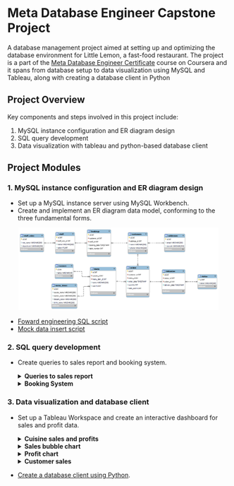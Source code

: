 # Meta Database Engineer Capstone Project

A database management project aimed at setting up and optimizing the database environment for Little Lemon, a fast-food restaurant. The project is a part of the [Meta Database Engineer Certificate](https://www.coursera.org/professional-certificates/meta-database-engineer) course on Coursera and it spans from database setup to data visualization using MySQL and Tableau, along with creating a database client in Python

## Project Overview

Key components and steps involved in this project include:

1. MySQL instance configuration and ER diagram design
2. SQL query development
3. Data visualization with tableau and python-based database client

## Project Modules

<h3> 1. MySQL instance configuration and ER diagram design </h3>

- Set up a MySQL instance server using MySQL Workbench.
- Create and implement an ER diagram data model, conforming to the three fundamental forms.
	
<p align="center">
<img src="erd/LittleLemonDM.png" width=90% height=90%> 

- [Foward engineering SQL script](https://github.com/marianamannes/db-capstone-project/blob/master/foward_engineering/script_FowardEngineering.sql)
- [Mock data insert script](https://github.com/marianamannes/db-capstone-project/blob/master/insert/insert_MockData.sql)

<h3> 2. SQL query development </h3>

- Create queries to sales report and booking system.

  <details>
  <summary><b>Queries to sales report</b></summary>
  
    <details>
    <summary>Create a view with all orders with a quantity greater than 2</summary>

    ```sql
    CREATE VIEW OrdersView AS
      (SELECT id AS order_id,
                    quantity,
                    total_cost
      FROM orders
      WHERE quantity > 2);
    ```
      
    </details>

    <details>
    <summary>Create a query to return all customers with orders that cost more than $150</summary>

    ```sql
    SELECT c.id AS customer_id,
          c.name as customer_name,
          o.id AS order_id,
          o.total_cost,
          m.name AS menu_name,
          mi.course_name,
          mi.starter_name
    FROM orders o 
    LEFT JOIN customers c ON o.customer_id = c.id
    LEFT JOIN menu m ON o.menu_id = m.id
    LEFT JOIN menu_items mi ON m.menu_item_id = mi.id
    WHERE total_cost > 150
    ORDER BY total_cost;
    ```
      
    </details>
    
    <details>
    <summary>Find all menu items for which more than 2 orders have been placed</summary>

    ```sql
    SELECT m.id AS menu_id,
          c.name AS cuisine_name,
          m.name AS menu_name
    FROM menu m 
    LEFT JOIN cuisines c ON m.cuisine_id = c.id
    WHERE m.id = ANY (SELECT menu_id FROM orders GROUP BY menu_id HAVING COUNT(*) > 2);
      ```

    </details>
    
    <details>
    <summary>Create a procedure that displays the maximum ordered quantity in the Orders table</summary>

    ```sql
    DELIMITER //
    
    CREATE PROCEDURE GetMaxQuantity()
    BEGIN
      SELECT MAX(quantity)
      FROM orders;
    END //
    
    DELIMITER ;
    ```

    </details>
    
    <details>
    <summary>Create a prepared statement to return the order id, the quantity and the order cost to some customer from the Orders table</summary>

    ```sql
    PREPARE GetOrderDetail FROM 'SELECT id, 
                                        quantity, 
                                        total_cost
                                        FROM orders
                                        WHERE customer_id = ?';
    
    SET @id = 1;
    EXECUTE GetOrderDetail USING @id;
    ```

    </details>

    <details>
    <summary>Create a stored procedure to delete an order record based on the user input of the order id</summary>

    ```sql
    DELIMITER //
    
    CREATE PROCEDURE CancelOrder(IN order_id INT)
    BEGIN
      DELETE 
      FROM orders
      WHERE id = order_id;
      SELECT CONCAT("Order ",order_id, " is cancelled.") AS Confirmation;
    END //
    
    DELIMITER ;
    ```

    </details>

  </details>

  <details>
  <summary><b>Booking System</b></summary>
    <details>
    <summary>Create a stored procedure to check whether a table in the restaurant is already booked</summary>

    ```sql
    DELIMITER //
    
    CREATE PROCEDURE CheckBooking(IN booking_date_check DATE, IN table_number_check INT)
    BEGIN
      DECLARE table_count INT;
    
      SELECT COUNT(*) INTO @table_count
      FROM bookings
      WHERE CAST(booking_date AS date) = booking_date_check AND
            table_number = table_number_check;
          
      IF (@table_count > 0)
        THEN 
          SELECT CONCAT('Table ', table_number_check, ' is already booked') AS "Booking status";
      ELSE
        SELECT CONCAT('Table ', table_number_check, ' is not booked') AS "Booking status";
      END IF;
    
    END // 

    DELIMITER ;
    ```

    </details>

    <details>
    <summary>Create a stored procedure with a transaction statement to perform a rollback if a customer reserves a table that’s already booked under another name</summary>

    ```sql
    DELIMITER // 
    
    CREATE PROCEDURE AddValidBooking(IN booking_date_insert TIMESTAMP,
                                    IN table_number_insert INT,
                                    IN customer_id_insert INT,
                                    IN staff_id_insert INT)
    BEGIN
        DECLARE table_count INT;
        
        SELECT COUNT(*) INTO @table_count
        FROM bookings
        WHERE CAST(booking_date AS date) = CAST(booking_date_insert AS date) AND
              table_number = table_number_insert;

        START TRANSACTION;
        IF (@table_count > 0)
          THEN ROLLBACK;
          SELECT CONCAT('Table ', table_number_insert, ' is already booked - booking cancelled') AS "Booking status";
        ELSE
          INSERT INTO bookings(customer_id, staff_id, booking_date, table_number) VALUES
                      (customer_id_insert, staff_id_insert, booking_date_insert, table_number_insert);
          COMMIT;
          SELECT CONCAT('Booking completed successfully - table ', table_number_insert, ' is now booked') AS "Booking status";
        END IF;
        
    END // 
    
    DELIMITER ;
    ```

    </details>

    <details>
    <summary>Create a procedure to add a new table booking record</summary>

    ```sql
    DELIMITER //
    
    CREATE PROCEDURE AddBooking(IN booking_id_insert INT, 
                                IN customer_id_insert INT,  
                                IN table_number_insert INT, 
                                IN booking_date_insert TIMESTAMP,  
                                IN staff_id_insert INT)
      BEGIN
                                
        INSERT INTO bookings(id, 
                            customer_id, 
                            table_number, 
                            booking_date,  
                            staff_id) 
        VALUES (booking_id_insert, 
              customer_id_insert, 
              table_number_insert, 
              booking_date_insert, 
              staff_id_insert);
    
        SELECT CONCAT('Booking completed successfully - table ', table_number_insert, ' is now booked') AS "Booking status";
    END // 
  
    DELIMITER ;
    ```

    </details>

    <details>
    <summary>Create a new procedure called UpdateBooking that they can use to update existing bookings in the booking table</summary>

    ```sql
    DELIMITER //
    
      CREATE PROCEDURE UpdateBooking (IN booking_id_update INT, 
                                      IN booking_date_update TIMESTAMP)
      BEGIN                           
    
      UPDATE bookings
      SET booking_date = booking_date_update
      WHERE id = booking_id_update;
      
      SELECT CONCAT('Booking ', booking_id_update, ' updated successfully') AS "Confirmation";
      
      END // 
      
    DELIMITER ;
    ```
      
  </details>
  </details>
  
<h3> 3. Data visualization and database client </h3>

- Set up a Tableau Workspace and create an interactive dashboard for sales and profit data.

  <details>
    <summary><b>Cuisine sales and profits</b></summary>
    <img src="data_visualization/cuisine-sales-chart.png" width=65% height=65%> 
  </details>

  <details>
    <summary><b>Sales bubble chart</b></summary>
    <img src="data_visualization/sales-bubble-chart.png" width=65% height=65%> 
  </details>

  <details>
    <summary><b>Profit chart</b></summary>
    <img src="data_visualization/profit-chart.png" width=65% height=65%> 
  </details>

  <details>
    <summary><b>Customer sales</b></summary>
    <img src="data_visualization/customer-sales.png" width=65% height=65%> 
  </details>

- [Create a database client using Python](https://github.com/marianamannes/db-capstone-project/blob/master/db_client/db_client.ipynb).
